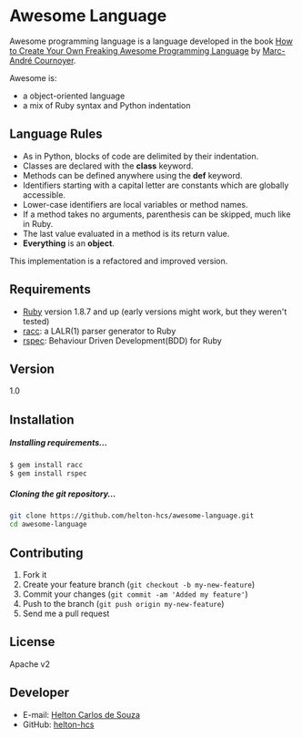 Awesome Language
=========

Awesome programming language is a language developed in the book [How to Create Your Own Freaking Awesome Programming Language] by [Marc-André Cournoyer].

Awesome is:
  - a object-oriented language
  - a mix of Ruby syntax and Python indentation

Language Rules
----
  - As in Python, blocks of code are delimited by their indentation.
  - Classes are declared with the **class** keyword.
  - Methods can be defined anywhere using the **def** keyword.
  - Identifiers starting with a capital letter are constants which are globally
accessible.
  - Lower-case identifiers are local variables or method names.
  - If a method takes no arguments, parenthesis can be skipped, much like in
Ruby.
  - The last value evaluated in a method is its return value.
  - **Everything** is an **object**.


This implementation is a refactored and improved version.

Requirements
----
  - [Ruby] version 1.8.7 and up (early versions might work, but they weren't tested)
  - [racc]: a LALR(1) parser generator to Ruby
  - [rspec]: Behaviour Driven Development(BDD) for Ruby

Version
----

1.0


Installation
--------------

##### Installing requirements...
```sh
$ gem install racc
$ gem install rspec
```

##### Cloning the git repository...
```sh
git clone https://github.com/helton-hcs/awesome-language.git
cd awesome-language
```


## Contributing

1. Fork it
2. Create your feature branch (`git checkout -b my-new-feature`)
3. Commit your changes (`git commit -am 'Added my feature'`)
4. Push to the branch (`git push origin my-new-feature`)
5. Send me a pull request


License
----

Apache v2


Developer
----
  - E-mail: [Helton Carlos de Souza]
  - GitHub: [helton-hcs]


[How to Create Your Own Freaking Awesome Programming Language]:http://createyourproglang.com/
[Marc-André Cournoyer]:https://github.com/macournoyer
[Ruby]:https://www.ruby-lang.org
[racc]:https://github.com/tenderlove/racc
[rSpec]:https://github.com/rspec/rspec
[Helton Carlos de Souza]:mailto:helton.development@gmail.com
[helton-hcs]:https://github.com/helton-hcs
